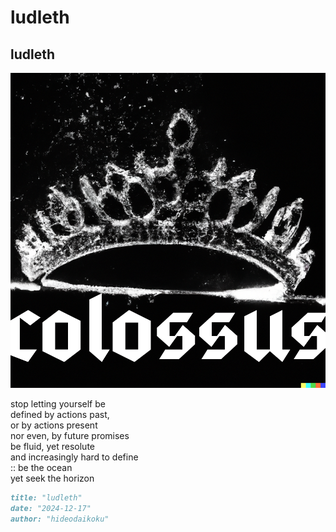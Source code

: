 # ludleth

## ludleth
![ludleth](images/ludleth.png)

stop letting yourself be<br/> 
defined by actions past,<br/> 
or by actions present<br/>
nor even, by future promises<br/>
be fluid, yet resolute<br/>
and increasingly hard to define<br/>
:: be the ocean<br/>
yet seek the horizon

```markdown
title: "ludleth"
date: "2024-12-17"
author: "hideodaikoku"
```